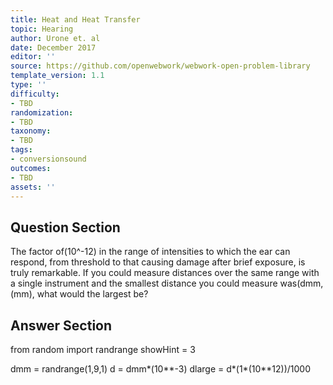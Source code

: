 ```yaml
---
title: Heat and Heat Transfer
topic: Hearing
author: Urone et. al
date: December 2017
editor: ''
source: https://github.com/openwebwork/webwork-open-problem-library
template_version: 1.1
type: ''
difficulty:
- TBD
randomization:
- TBD
taxonomy:
- TBD
tags:
- conversionsound
outcomes:
- TBD
assets: ''
---
```


## Question Section 

The factor of(10^-12) in the range of intensities to which the ear can respond, from
threshold to that causing damage after brief exposure, is truly remarkable. If you
could measure distances over the same range with a single instrument and the
smallest distance you could measure was(dmm,(mm), what would the largest be?



## Answer Section

from random import randrange
showHint = 3

dmm = randrange(1,9,1)
d = dmm*(10**-3)
dlarge = d*(1*(10**12))/1000